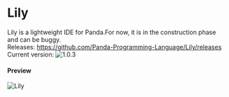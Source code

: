 # Lily

Lily is a lightweight IDE for Panda.For now, it is in the construction phase and can be buggy.
<br>
Releases: https://github.com/Panda-Programming-Language/Lily/releases
<br>
Current version: ![1.0.3](https://github.com/Panda-Programming-Language/Lily/releases/tag/1.0.3)

#### Preview
![Lily](https://sc-cdn.scaleengine.net/i/3c141f925eb4ca4a99837d9668c0b12c.png)
